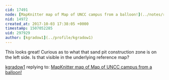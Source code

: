 ```yaml
---
cid: 17491
node: [MapKnitter map of Map of UNCC campus from a balloon!](../notes/rsmit295/09-30-2017/mapknitter-map-of-map-of-uncc-campus-from-a-balloon)
nid: 14972
created_at: 2017-10-03 17:38:05 +0000
timestamp: 1507052285
uid: 297929
author: [kgradow1](../profile/kgradow1)
---
```


This looks great!    Curious as to what that sand pit construction zone is on the left side.   Is that visible in the underlying reference map?

[kgradow1](../profile/kgradow1) replying to: [MapKnitter map of Map of UNCC campus from a balloon!](../notes/rsmit295/09-30-2017/mapknitter-map-of-map-of-uncc-campus-from-a-balloon)

